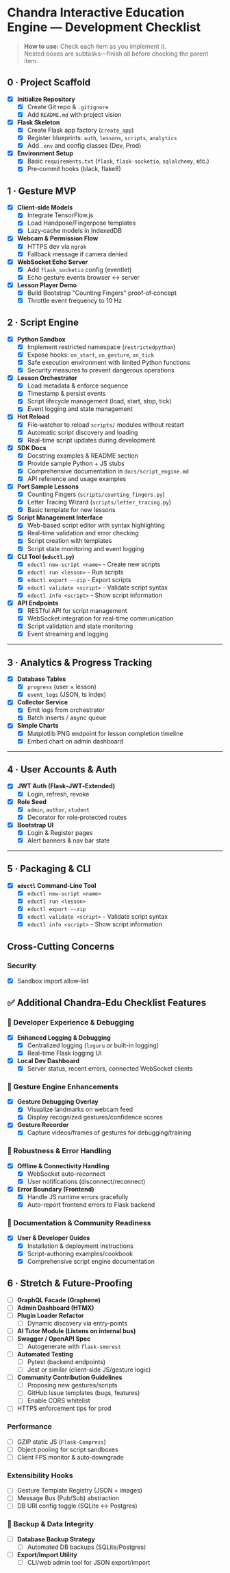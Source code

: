 # Chandra Interactive Education Engine — Development Checklist

> **How to use:** Check each item as you implement it.  
> Nested boxes are subtasks—finish all before checking the parent item.

## 0 · Project Scaffold
- [x] **Initialize Repository**
  - [x] Create Git repo & `.gitignore`
  - [x] Add `README.md` with project vision
- [x] **Flask Skeleton**
  - [x] Create Flask app factory (`create_app`)
  - [x] Register blueprints: `auth`, `lessons`, `scripts`, `analytics`
  - [x] Add `.env` and config classes (Dev, Prod)
- [x] **Environment Setup**
  - [x] Basic `requirements.txt` (`flask`, `flask-socketio`, `sqlalchemy`, etc.)
  - [x] Pre‑commit hooks (black, flake8)

## 1 · Gesture MVP
- [x] **Client‑side Models**
  - [x] Integrate TensorFlow.js
  - [x] Load Handpose/Fingerpose templates
  - [x] Lazy‑cache models in IndexedDB
- [x] **Webcam & Permission Flow**
  - [x] HTTPS dev via `ngrok`
  - [x] Fallback message if camera denied
- [x] **WebSocket Echo Server**
  - [x] Add `flask_socketio` config (eventlet)
  - [x] Echo gesture events browser ↔ server
- [x] **Lesson Player Demo**
  - [x] Build Bootstrap "Counting Fingers" proof‑of‑concept
  - [x] Throttle event frequency to 10 Hz

## 2 · Script Engine
- [x] **Python Sandbox**
  - [x] Implement restricted namespace (`restrictedpython`)
  - [x] Expose hooks: `on_start`, `on_gesture`, `on_tick`
  - [x] Safe execution environment with limited Python functions
  - [x] Security measures to prevent dangerous operations
- [x] **Lesson Orchestrator**
  - [x] Load metadata & enforce sequence
  - [x] Timestamp & persist events
  - [x] Script lifecycle management (load, start, stop, tick)
  - [x] Event logging and state management
- [x] **Hot Reload**
  - [x] File‑watcher to reload `scripts/` modules without restart
  - [x] Automatic script discovery and loading
  - [x] Real-time script updates during development
- [x] **SDK Docs**
  - [x] Docstring examples & README section
  - [x] Provide sample Python + JS stubs
  - [x] Comprehensive documentation in `docs/script_engine.md`
  - [x] API reference and usage examples
- [x] **Port Sample Lessons**
  - [x] Counting Fingers (`scripts/counting_fingers.py`)
  - [x] Letter Tracing Wizard (`scripts/letter_tracing.py`)
  - [x] Basic template for new lessons
- [x] **Script Management Interface**
  - [x] Web-based script editor with syntax highlighting
  - [x] Real-time validation and error checking
  - [x] Script creation with templates
  - [x] Script state monitoring and event logging
- [x] **CLI Tool (`eductl.py`)**
  - [x] `eductl new-script <name>` - Create new scripts
  - [x] `eductl run <lesson>` - Run scripts
  - [x] `eductl export --zip` - Export scripts
  - [x] `eductl validate <script>` - Validate script syntax
  - [x] `eductl info <script>` - Show script information
- [x] **API Endpoints**
  - [x] RESTful API for script management
  - [x] WebSocket integration for real-time communication
  - [x] Script validation and state monitoring
  - [x] Event streaming and logging

---

## 3 · Analytics & Progress Tracking
- [x] **Database Tables**
  - [x] `progress` (user × lesson)
  - [x] `event_logs` (JSON, ts index)
- [x] **Collector Service**
  - [x] Emit logs from orchestrator
  - [x] Batch inserts / async queue
- [x] **Simple Charts**
  - [x] Matplotlib PNG endpoint for lesson completion timeline
  - [x] Embed chart on admin dashboard

---

## 4 · User Accounts & Auth
- [x] **JWT Auth (Flask‑JWT‑Extended)**
  - [x] Login, refresh, revoke
- [x] **Role Seed**
  - [x] `admin`, `author`, `student`
  - [x] Decorator for role‑protected routes
- [x] **Bootstrap UI**
  - [x] Login & Register pages
  - [x] Alert banners & nav bar state

---

## 5 · Packaging & CLI
- [x] **`eductl` Command‑Line Tool**
  - [x] `eductl new-script <name>`
  - [x] `eductl run <lesson>`
  - [x] `eductl export --zip`
  - [x] `eductl validate <script>` - Validate script syntax
  - [x] `eductl info <script>` - Show script information

## Cross‑Cutting Concerns

### Security
- [x] Sandbox import allow‑list

## ✅ Additional Chandra-Edu Checklist Features

### 🔧 Developer Experience & Debugging
- [x] **Enhanced Logging & Debugging**
  - [x] Centralized logging (`loguru` or built-in logging)
  - [x] Real-time Flask logging UI
- [x] **Local Dev Dashboard**
  - [x] Server status, recent errors, connected WebSocket clients

### 🎥 Gesture Engine Enhancements
- [x] **Gesture Debugging Overlay**
  - [x] Visualize landmarks on webcam feed
  - [x] Display recognized gestures/confidence scores
- [x] **Gesture Recorder**
  - [x] Capture videos/frames of gestures for debugging/training

### 📡 Robustness & Error Handling
- [x] **Offline & Connectivity Handling**
  - [x] WebSocket auto-reconnect
  - [x] User notifications (disconnect/reconnect)
- [x] **Error Boundary (Frontend)**
  - [x] Handle JS runtime errors gracefully
  - [x] Auto-report frontend errors to Flask backend

### 📖 Documentation & Community Readiness
- [x] **User & Developer Guides**
  - [x] Installation & deployment instructions
  - [x] Script-authoring examples/cookbook
  - [x] Comprehensive script engine documentation

## 6 · Stretch & Future‑Proofing
- [ ] **GraphQL Facade (Graphene)**
- [ ] **Admin Dashboard (HTMX)**
- [ ] **Plugin Loader Refactor**
  - [ ] Dynamic discovery via entry‑points
- [ ] **AI Tutor Module (Listens on internal bus)**
- [ ] **Swagger / OpenAPI Spec**
  - [ ] Autogenerate with `flask-smorest`
- [ ] **Automated Testing**
  - [ ] Pytest (backend endpoints)
  - [ ] Jest or similar (client-side JS/gesture logic)
- [ ] **Community Contribution Guidelines**
  - [ ] Proposing new gestures/scripts
  - [ ] GitHub Issue templates (bugs, features)
  - [ ] Enable CORS whitelist
- [ ] HTTPS enforcement tips for prod

### Performance
- [ ] GZIP static JS (`Flask‑Compress`)
- [ ] Object pooling for script sandboxes
- [ ] Client FPS monitor & auto‑downgrade

### Extensibility Hooks
- [ ] Gesture Template Registry (JSON + images)
- [ ] Message Bus (Pub/Sub) abstraction
- [ ] DB URI config toggle (SQLite ↔ Postgres)

### 📁 Backup & Data Integrity
- [ ] **Database Backup Strategy**
  - [ ] Automated DB backups (SQLite/Postgres)
- [ ] **Export/Import Utility**
  - [ ] CLI/web admin tool for JSON export/import